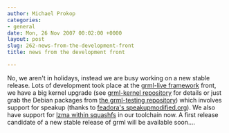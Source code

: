 ```yaml
---
author: Michael Prokop
categories:
- general
date: Mon, 26 Nov 2007 00:02:00 +0000
layout: post
slug: 262-news-from-the-development-front
title: news from the development front

---
```

No, we aren't in holidays, instead we are busy working on a new stable release. Lots of development took place at the [grml\-live framework](http://grml.org/grml-live/) front, we have a big kernel upgrade (see [grml\-kernel repository](http://hg.grml.org/grml-kernel/file/tip/2.6.23/) for details or just grab the Debian packages from [the grml\-testing repository](http://deb.grml.org/)) which involves support for speakup (thanks to [feadora's speakupmodified.org](http://speakupmodified.org/)). We also have support for [lzma within squashfs](http://www.squashfs-lzma.org/) in our toolchain now. A first release candidate of a new stable release of grml will be available soon....
